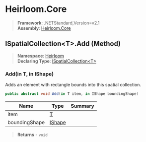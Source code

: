 # Heirloom.Core

> **Framework**: .NETStandard,Version=v2.1  
> **Assembly**: [Heirloom.Core][0]

## ISpatialCollection\<T>.Add (Method)

> **Namespace**: [Heirloom][0]  
> **Declaring Type**: [ISpatialCollection\<T>][1]

### Add(in T, in IShape)

Adds an element with rectangle bounds into this spatial collection.

```cs
public abstract void Add(in T item, in IShape boundingShape)
```

| Name          | Type        | Summary |
|---------------|-------------|---------|
| item          | [T][2]      |         |
| boundingShape | [IShape][3] |         |

> **Returns** - `void`

[0]: ../../../Heirloom.Core.md
[1]: ../ISpatialCollection[T].md
[2]: ../T.md
[3]: ../IShape.md

